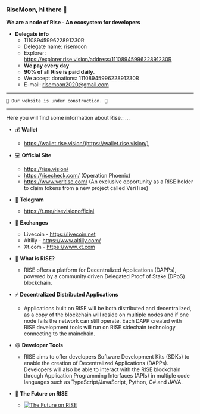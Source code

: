 ### RiseMoon, hi there 👋
**We are a node of Rise - An ecosystem for developers**

- **Delegate info**
  - 1110894599622891230R
  - Delegate name: risemoon
  - Explorer: https://explorer.rise.vision/address/1110894599622891230R
  - **We pay every day**
  - **90% of all Rise is paid daily**.
  - We accept donations: 1110894599622891230R
  - E-mail: risemoon2020@gmail.com
  
---

```
🚧 Our website is under construction. 🚧 
```
---
Here you will find some information about Rise.:
 ...
- 💰 **Wallet**
  - https://wallet.rise.vision/(https://wallet.rise.vision/)
  
- 💻 **Official Site**
  - https://rise.vision/
  - https://risecheck.com/ (Operation Phoenix)
  - https://www.veritise.com/ (An exclusive opportunity as a RISE holder to claim tokens from a new project called VeriTise)
  
- 📣 **Telegram**
  - https://t.me/risevisionofficial
  
- 💱 **Exchanges**
  - Livecoin - https://livecoin.net 
  - Altilly - https://www.altilly.com/
  - Xt.com - https://www.xt.com 

- 💬 **What is RISE?**
  - RISE offers a platform for Decentralized Applications (DAPPs), powered by a community driven Delegated Proof of Stake (DPoS) blockchain.

- ⚡ **Decentralized Distributed Applications**
  - Applications built on RISE will be both distributed and decentralized, as a copy of the blockchain will reside on multiple nodes and if one node fails the network can still operate. Each DAPP created with RISE development tools will run on RISE sidechain technology connecting to the mainchain.

- 😄 **Developer Tools**
  - RISE aims to offer developers Software Development Kits (SDKs) to enable the creation of Decentralized Applications (DAPPs). Developers will also be able to interact with the RISE blockchain through Application Programming Interfaces (APIs) in multiple code languages such as TypeScript/JavaScript, Python, C# and JAVA.

- 🌠 **The Future on RISE**
   - [![The Future on RISE](http://img.youtube.com/vi/wZ2vIGl_gCM/0.jpg)](http://www.youtube.com/watch?v=wZ2vIGl_gCM)
